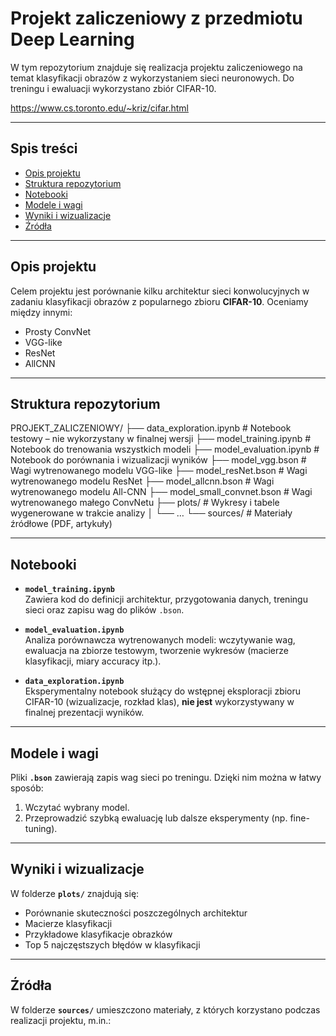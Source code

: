 # Projekt zaliczeniowy z przedmiotu Deep Learning

W tym repozytorium znajduje się realizacja projektu zaliczeniowego na temat klasyfikacji obrazów z wykorzystaniem sieci neuronowych. Do treningu i ewaluacji wykorzystano zbiór CIFAR-10.

https://www.cs.toronto.edu/~kriz/cifar.html

---

## Spis treści

- [Opis projektu](#opis-projektu)  
- [Struktura repozytorium](#struktura-repozytorium)  
- [Notebooki](#notebooki)  
- [Modele i wagi](#modele-i-wagi)  
- [Wyniki i wizualizacje](#wyniki-i-wizualizacje)  
- [Źródła](#źródła)  

---

## Opis projektu

Celem projektu jest porównanie kilku architektur sieci konwolucyjnych w zadaniu klasyfikacji obrazów z popularnego zbioru **CIFAR-10**. Oceniamy między innymi:

- Prosty ConvNet  
- VGG-like  
- ResNet  
- AllCNN

---

## Struktura repozytorium

PROJEKT_ZALICZENIOWY/
├── data_exploration.ipynb # Notebook testowy – nie wykorzystany w finalnej wersji
├── model_training.ipynb # Notebook do trenowania wszystkich modeli
├── model_evaluation.ipynb # Notebook do porównania i wizualizacji wyników
├── model_vgg.bson # Wagi wytrenowanego modelu VGG-like
├── model_resNet.bson # Wagi wytrenowanego modelu ResNet
├── model_allcnn.bson # Wagi wytrenowanego modelu All-CNN
├── model_small_convnet.bson # Wagi wytrenowanego małego ConvNetu
├── plots/ # Wykresy i tabele wygenerowane w trakcie analizy
│ └── …
└── sources/ # Materiały źródłowe (PDF, artykuły)

---

## Notebooki

- **`model_training.ipynb`**  
  Zawiera kod do definicji architektur, przygotowania danych, treningu sieci oraz zapisu wag do plików `.bson`.  

- **`model_evaluation.ipynb`**  
  Analiza porównawcza wytrenowanych modeli: wczytywanie wag, ewaluacja na zbiorze testowym, tworzenie wykresów (macierze klasyfikacji, miary accuracy itp.).  

- **`data_exploration.ipynb`**  
  Eksperymentalny notebook służący do wstępnej eksploracji zbioru CIFAR-10 (wizualizacje, rozkład klas), **nie jest** wykorzystywany w finalnej prezentacji wyników.

---

## Modele i wagi

Pliki **`.bson`** zawierają zapis wag sieci po treningu. Dzięki nim można w łatwy sposób:

1. Wczytać wybrany model.  
2. Przeprowadzić szybką ewaluację lub dalsze eksperymenty (np. fine-tuning).

---

## Wyniki i wizualizacje

W folderze **`plots/`** znajdują się:

- Porównanie skuteczności poszczególnych architektur  
- Macierze klasyfikacji
- Przykładowe klasyfikacje obrazków
- Top 5 najczęstszych błędów w klasyfikacji

---

## Źródła

W folderze **`sources/`** umieszczono materiały, z których korzystano podczas realizacji projektu, m.in.:
